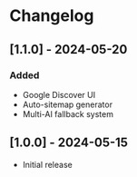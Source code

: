 # Changelog

## [1.1.0] - 2024-05-20
### Added
- Google Discover UI
- Auto-sitemap generator
- Multi-AI fallback system

## [1.0.0] - 2024-05-15
- Initial release